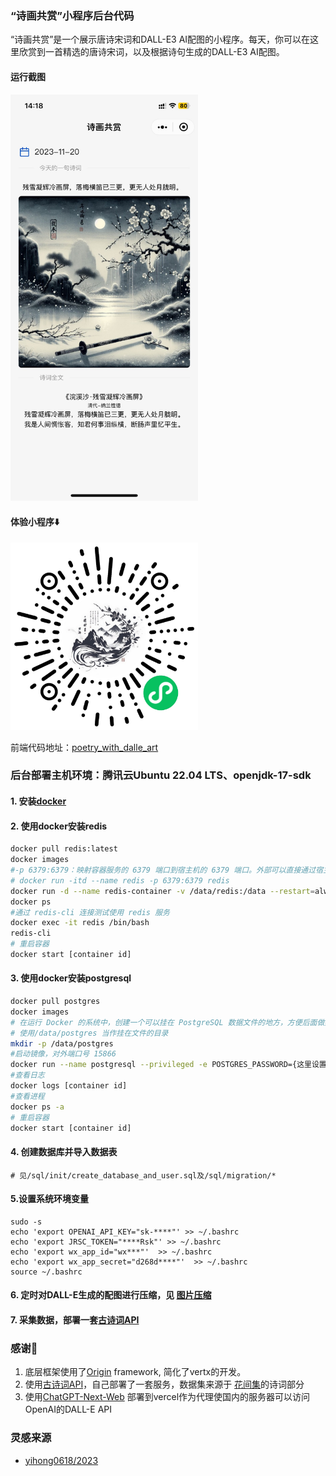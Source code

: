 ### “诗画共赏”小程序后台代码
“诗画共赏”是一个展示唐诗宋词和DALL-E3 AI配图的小程序。每天，你可以在这里欣赏到一首精选的唐诗宋词，以及根据诗句生成的DALL-E3 AI配图。
#### 运行截图
<img src="./images/screen_shot.jpeg" alt="诗画共赏" width=300px/>

#### 体验小程序⬇️
<img src="./images/gh_71c17530cffe_1280.jpg" alt="诗画共赏" width=300px/>

前端代码地址：[poetry_with_dalle_art](https://github.com/yangchuang/poetry_with_dalle_art)

### 后台部署主机环境：腾讯云Ubuntu 22.04 LTS、openjdk-17-sdk

#### 1. 安装[docker](https://docs.docker.com/engine/install/ubuntu/#install-using-the-repository)

#### 2. 使用docker安装redis
```bash
docker pull redis:latest
docker images
#-p 6379:6379：映射容器服务的 6379 端口到宿主机的 6379 端口。外部可以直接通过宿主机ip:6379 访问到 Redis 的服务。数据目录挂载到服务器/data/redis 目录下
# docker run -itd --name redis -p 6379:6379 redis
docker run -d --name redis-container -v /data/redis:/data --restart=always -p 6379:6379 redis
docker ps
#通过 redis-cli 连接测试使用 redis 服务
docker exec -it redis /bin/bash
redis-cli
# 重启容器
docker start [container id]
```

#### 3. 使用docker安装postgresql
```bash
docker pull postgres
docker images
# 在运行 Docker 的系统中，创建一个可以挂在 PostgreSQL 数据文件的地方，方便后面做数据迁移等工作。
# 使用/data/postgres 当作挂在文件的目录
mkdir -p /data/postgres
#启动镜像，对外端口号 15866
docker run --name postgresql --privileged -e POSTGRES_PASSWORD={这里设置密码} -p 15866:5432 -v /data/postgres:/var/lib/postgresql/data -d postgres
#查看日志
docker logs [container id]
#查看进程
docker ps -a
# 重启容器
docker start [container id]
```

#### 4. 创建数据库并导入数据表
```shell
# 见/sql/init/create_database_and_user.sql及/sql/migration/*
```

#### 5.设置系统环境变量
```shell
sudo -s
echo 'export OPENAI_API_KEY="sk-****"' >> ~/.bashrc
echo 'export JRSC_TOKEN="****Rsk"' >> ~/.bashrc
echo 'export wx_app_id="wx***"'  >> ~/.bashrc
echo 'export wx_app_secret="d268d****"'  >> ~/.bashrc
source ~/.bashrc
```

#### 6. 定时对DALL-E生成的配图进行压缩，见 [图片压缩](./IMAGE_COMPRESS.md)

#### 7. 采集数据，部署一套[古诗词API](https://github.com/xenv/gushici)

### 感谢🙏
1. 底层框架使用了[Origin](https://github.com/kxu913/origin) framework, 简化了vertx的开发。
2. 使用[古诗词API](https://github.com/xenv/gushici)，自己部署了一套服务，数据集来源于 [花间集](https://github.com/chinese-poetry/huajianji)的诗词部分
3. 使用[ChatGPT-Next-Web](https://github.com/Yidadaa/ChatGPT-Next-Web) 部署到vercel作为代理使国内的服务器可以访问OpenAI的DALL-E API

### 灵感来源
- [yihong0618/2023](https://github.com/yihong0618/2023)
